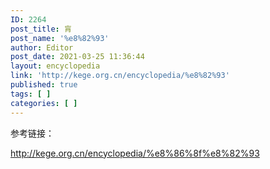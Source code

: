 ```yaml
---
ID: 2264
post_title: 肓
post_name: '%e8%82%93'
author: Editor
post_date: 2021-03-25 11:36:44
layout: encyclopedia
link: 'http://kege.org.cn/encyclopedia/%e8%82%93'
published: true
tags: [ ]
categories: [ ]
---
```

参考链接：

http://kege.org.cn/encyclopedia/%e8%86%8f%e8%82%93
